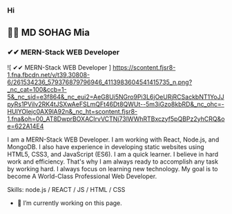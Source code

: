 ### Hi 

## 🙎‍♂️ MD SOHAG Mia
###  ✔✔ MERN-Stack WEB Developer 
![ ✔✔ MERN-Stack WEB Developer ] https://scontent.fjsr8-1.fna.fbcdn.net/v/t39.30808-6/261534236_579376879796946_4113983604541415735_n.png?_nc_cat=100&ccb=1-5&_nc_sid=e3f864&_nc_eui2=AeG8Ui5NGro9Pi3L6jOeURjRCSackbNT1YoJJpyRs1PVilv2RK4tJSXwAeFSLmQFt46Dt8QWUt--5m3iGzo8kbRD&_nc_ohc=-HUIYOlejc0AX9lA92n&_nc_ht=scontent.fjsr8-1.fna&oh=00_AT8DwprBOXACIrvVCTNj73lWWhRTBxczyf5pQBPz2yhCRQ&oe=622A14E4

I am a MERN-Stack WEB Developer. I am working with React, Node.js, and MongoDB. I also have experience in developing static websites using HTML5, CSS3, and JavaScript (ES6). I am a quick learner. I believe in hard work and efficiency. That's why I am always ready to accomplish any task by working hard. I always focus on learning new technology. My goal is to become A World-Class Professional Web Developer.

Skills: node.js / REACT / JS / HTML / CSS

- 🔭 I’m currently working on this page. 



